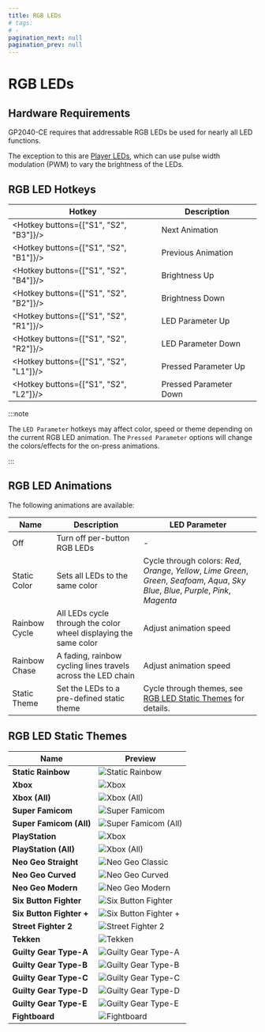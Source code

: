 ```yaml
---
title: RGB LEDs
# tags:
# - 
pagination_next: null
pagination_prev: null
---
```


# RGB LEDs

## Hardware Requirements

GP2040-CE requires that addressable RGB LEDs be used for nearly all LED functions.

The exception to this are [Player LEDs](./add-ons/player-number.md), which can use pulse width modulation (PWM) to vary the brightness of the LEDs.

## RGB LED Hotkeys

| Hotkey | Description |
| - | - |
| <Hotkey buttons={["S1", "S2", "B3"]}/> | Next Animation |
| <Hotkey buttons={["S1", "S2", "B1"]}/> | Previous Animation |
| <Hotkey buttons={["S1", "S2", "B4"]}/> | Brightness Up |
| <Hotkey buttons={["S1", "S2", "B2"]}/> | Brightness Down |
| <Hotkey buttons={["S1", "S2", "R1"]}/> | LED Parameter Up |
| <Hotkey buttons={["S1", "S2", "R2"]}/> | LED Parameter Down |
| <Hotkey buttons={["S1", "S2", "L1"]}/> | Pressed Parameter Up |
| <Hotkey buttons={["S1", "S2", "L2"]}/> | Pressed Parameter Down |

:::note

The `LED Parameter` hotkeys may affect color, speed or theme depending on the current RGB LED animation. The `Pressed Parameter` options will change the colors/effects for the on-press animations.

:::

## RGB LED Animations

The following animations are available:

| Name | Description | LED Parameter |
| - | - | - |
| Off | Turn off per-button RGB LEDs | - |
| Static Color | Sets all LEDs to the same color | Cycle through colors: *Red*, *Orange*, *Yellow*, *Lime Green*, *Green*, *Seafoam*, *Aqua*, *Sky Blue*, *Blue*, *Purple*, *Pink*, *Magenta* |
| Rainbow Cycle | All LEDs cycle through the color wheel displaying the same color | Adjust animation speed |
| Rainbow Chase | A fading, rainbow cycling lines travels across the LED chain | Adjust animation speed |
| Static Theme | Set the LEDs to a pre-defined static theme | Cycle through themes, see [RGB LED Static Themes](#rgb-led-static-themes) for details. |

## RGB LED Static Themes

| Name | Preview |
| - | - |
| **Static Rainbow** | ![Static Rainbow](./assets/images/led-themes/static-rainbow.png) |
| **Xbox** | ![Xbox](./assets/images/led-themes/xbox.png) |
| **Xbox (All)** | ![Xbox (All)](./assets/images/led-themes/xbox-all.png) |
| **Super Famicom** | ![Super Famicom](./assets/images/led-themes/super-famicom.png) |
| **Super Famicom (All)** | ![Super Famicom (All)](./assets/images/led-themes/super-famicom-all.png) |
| **PlayStation** | ![Xbox](./assets/images/led-themes/playstation.png) |
| **PlayStation (All)** | ![Xbox (All)](./assets/images/led-themes/playstation-all.png) |
| **Neo Geo Straight** | ![Neo Geo Classic](./assets/images/led-themes/neogeo-straight.png) |
| **Neo Geo Curved** | ![Neo Geo Curved](./assets/images/led-themes/neogeo-curved.png) |
| **Neo Geo Modern** | ![Neo Geo Modern](./assets/images/led-themes/neogeo-modern.png) |
| **Six Button Fighter** | ![Six Button Fighter](./assets/images/led-themes/six-button-fighter.png) |
| **Six Button Fighter +** | ![Six Button Fighter +](./assets/images/led-themes/six-button-fighter-plus.png) |
| **Street Fighter 2** | ![Street Fighter 2](./assets/images/led-themes/street-fighter-2.png) |
| **Tekken** | ![Tekken](./assets/images/led-themes/tekken.png) |
| **Guilty Gear Type-A** | ![Guilty Gear Type-A](./assets/images/led-themes/guilty-gear-type-a.png) |
| **Guilty Gear Type-B** | ![Guilty Gear Type-B](./assets/images/led-themes/guilty-gear-type-b.png) |
| **Guilty Gear Type-C** | ![Guilty Gear Type-C](./assets/images/led-themes/guilty-gear-type-c.png) |
| **Guilty Gear Type-D** | ![Guilty Gear Type-D](./assets/images/led-themes/guilty-gear-type-d.png) |
| **Guilty Gear Type-E** | ![Guilty Gear Type-E](./assets/images/led-themes/guilty-gear-type-e.png) |
| **Fightboard** | ![Fightboard](./assets/images/led-themes/fightboard.png) |
